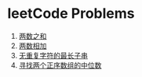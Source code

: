 # leetCode Problems

1. [两数之和](/src/main/java/org/chiangkai/problem1)
2. [两数相加](/src/main/java/org/chiangkai/problem2)
3. [无重复字符的最长子串](/src/main/java/org/chiangkai/problem3)
4. [寻找两个正序数组的中位数](/src/main/java/org/chiangkai/problem4)
